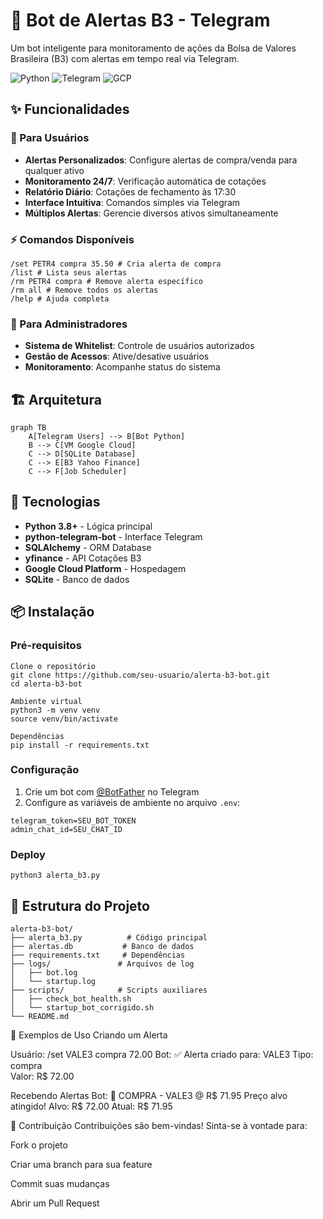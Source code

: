 # 🤖 Bot de Alertas B3 - Telegram

Um bot inteligente para monitoramento de ações da Bolsa de Valores Brasileira (B3) com alertas em tempo real via Telegram.

![Python](https://img.shields.io/badge/Python-3.8+-blue.svg)
![Telegram](https://img.shields.io/badge/Telegram-Bot-blue.svg)
![GCP](https://img.shields.io/badge/Google%20Cloud-Platform-orange.svg)

## ✨ Funcionalidades

### 🎯 Para Usuários
- **Alertas Personalizados**: Configure alertas de compra/venda para qualquer ativo
- **Monitoramento 24/7**: Verificação automática de cotações
- **Relatório Diário**: Cotações de fechamento às 17:30
- **Interface Intuitiva**: Comandos simples via Telegram
- **Múltiplos Alertas**: Gerencie diversos ativos simultaneamente

### ⚡ Comandos Disponíveis
```
/set PETR4 compra 35.50 # Cria alerta de compra
/list # Lista seus alertas
/rm PETR4 compra # Remove alerta específico
/rm all # Remove todos os alertas
/help # Ajuda completa
```


### 👑 Para Administradores
- **Sistema de Whitelist**: Controle de usuários autorizados
- **Gestão de Acessos**: Ative/desative usuários
- **Monitoramento**: Acompanhe status do sistema

## 🏗️ Arquitetura

```mermaid
graph TB
    A[Telegram Users] --> B[Bot Python]
    B --> C[VM Google Cloud]
    C --> D[SQLite Database]
    C --> E[B3 Yahoo Finance]
    C --> F[Job Scheduler]
```

## 🚀 Tecnologias

- **Python 3.8+** - Lógica principal
- **python-telegram-bot** - Interface Telegram
- **SQLAlchemy** - ORM Database
- **yfinance** - API Cotações B3
- **Google Cloud Platform** - Hospedagem
- **SQLite** - Banco de dados

## 📦 Instalação

### Pré-requisitos
```
Clone o repositório
git clone https://github.com/seu-usuario/alerta-b3-bot.git
cd alerta-b3-bot

Ambiente virtual
python3 -m venv venv
source venv/bin/activate

Dependências
pip install -r requirements.txt
```
### Configuração
1. Crie um bot com [@BotFather](https://t.me/BotFather) no Telegram
2. Configure as variáveis de ambiente no arquivo `.env`:
```
telegram_token=SEU_BOT_TOKEN
admin_chat_id=SEU_CHAT_ID
```

### Deploy
```
python3 alerta_b3.py
```

## 🔧 Estrutura do Projeto
```
alerta-b3-bot/
├── alerta_b3.py          # Código principal
├── alertas.db           # Banco de dados
├── requirements.txt     # Dependências
├── logs/               # Arquivos de log
│   ├── bot.log
│   └── startup.log
├── scripts/            # Scripts auxiliares
│   ├── check_bot_health.sh
│   └── startup_bot_corrigido.sh
└── README.md
```
🎯 Exemplos de Uso
Criando um Alerta

Usuário: /set VALE3 compra 72.00
Bot: ✅ Alerta criado para: VALE3
     Tipo: compra  
     Valor: R$ 72.00

Recebendo Alertas
Bot: 🚨 COMPRA - VALE3 @ R$ 71.95
     Preço alvo atingido!
     Alvo: R$ 72.00 
     Atual: R$ 71.95


🤝 Contribuição
Contribuições são bem-vindas! Sinta-se à vontade para:

Fork o projeto

Criar uma branch para sua feature

Commit suas mudanças

Abrir um Pull Request          
